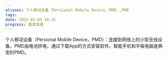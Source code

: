 ```yaml
---
aliases: 个人移动设备（Persional Mobile Device，PMD）,PMD
tags: 
date: 2022-01-03 14:25
progress: 基本完成
---
```

个人移动设备（Persional Mobile Device，PMD）：连接到网络上的小型无线设备。PMD由电池供电，通过下载App的方式安装软件。智能手机和平板电脑是典型的PMD。

